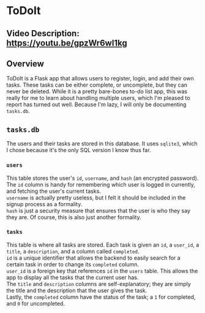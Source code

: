 # ToDoIt
## Video Description: https://youtu.be/gpzWr6wI1kg
## Overview
ToDoIt is a Flask app that allows users to register, login, and add their own tasks. These tasks can be either complete, or uncomplete, but they can never be deleted. While it is a pretty bare-bones to-do list app, this was really for me to learn about handling multiple users, which I'm pleased to report has turned out well. Because I'm lazy, I will only be documenting `tasks.db`.
## `tasks.db`
The users and their tasks are stored in this database. It uses `sqlite3`, which I chose because it's the only SQL version I know thus far. 
### `users`
This table stores the user's `id`, `username`, and `hash` (an encrypted password).  
The `id` column is handy for remembering which user is logged in currently, and fetching the user's current tasks.  
`username` is actually pretty useless, but I felt it should be included in the signup process as a formality.  
`hash` is just a security measure that ensures that the user is who they say they are. Of course, this is also just another formality. 
### `tasks`
This table is where all tasks are stored. Each task is given an `id`, a `user_id`, a `title`, a `description`, and a column called `completed`.  
`id` is a unique identifier that allows the backend to easily search for a certain task in order to change its `completed` column.  
`user_id` is a foreign key that references `id` in the `users` table. This allows the app to display all the tasks that the current user has.  
The `title` and `description` columns are self-explanatory; they are simply the title and the description that the user gives the task.  
Lastly, the `completed` column have the status of the task; a `1` for completed, and `0` for uncompleted.